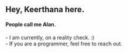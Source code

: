 <h2>Hey, Keerthana here.</h2>   
<h4>People call me Alan.</h4>
<p>- I am currently, on a reality check. :)<br>- If you are a programmer, feel free to reach out.</p>      
<!---         
keerthana5958v/keerthana5958v is a ✨ special ✨ repository because its `README.md` (this file) appears on your GitHub profile. 
You can click the Preview link to take a look at your changes.   
---> 
   
